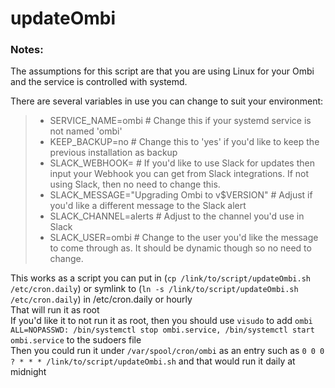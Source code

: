 # updateOmbi

### Notes:
The assumptions for this script are that you are using Linux for your Ombi and the service is controlled with systemd.  
 
There are several variables in use you can change to suit your environment:
> * SERVICE_NAME=ombi				# Change this if your systemd service is not named 'ombi'
> * KEEP_BACKUP=no				# Change this to 'yes' if you'd like to keep the previous installation as backup
> * SLACK_WEBHOOK=				# If you'd like to use Slack for updates then input your Webhook you can get from Slack integrations.  If not using Slack, then no need to change this.
> * SLACK_MESSAGE="Upgrading Ombi to v$VERSION" # Adjust if you'd like a different message to the Slack alert
> * SLACK_CHANNEL=alerts			# Adjust to the channel you'd use in Slack
> * SLACK_USER=ombi				# Change to the user you'd like the message to come through as.  It should be dynamic though so no need to change.

This works as a script you can put in (`cp /link/to/script/updateOmbi.sh /etc/cron.daily`) or symlink to (`ln -s /link/to/script/updateOmbi.sh /etc/cron.daily`) in /etc/cron.daily or hourly  
That will run it as root  
If you'd like it to not run it as root, then you should use `visudo` to add `ombi    ALL=NOPASSWD: /bin/systemctl stop ombi.service, /bin/systemctl start ombi.service` to the sudoers file  
Then you could run it under `/var/spool/cron/ombi` as an entry such as `0 0 0 ? * * * /link/to/script/updateOmbi.sh` and that would run it daily at midnight  
